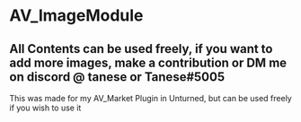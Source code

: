 # AV_ImageModule
## All Contents can be used freely, if you want to add more images, make a contribution or DM me on discord @ tanese or Tanese#5005


This was made for my AV_Market Plugin in Unturned, but can be used freely if you wish to use it
